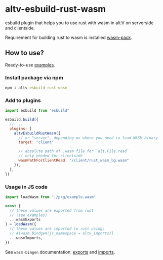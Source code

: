 # altv-esbuild-rust-wasm

esbuild plugin that helps you to use rust with wasm in alt:V on serverside and clientside.

Requirement for building rust to wasm is installed [wasm-pack](https://rustwasm.github.io/docs/wasm-pack).

## How to use?

Ready-to-use [examples](./examples).

### Install package via npm

```cmd
npm i altv-esbuild-rust-wasm
```

### Add to plugins

```js
import esbuild from "esbuild"

esbuild.build({
  // ...
  plugins: [
    altvEsbuildRustWasm({
      // or "server", depending on where you need to load WASM binary
      target: "client"

      // absolute path of .wasm file for `alt.File.read`
      // only needed for clientside
      wasmPathForClientRead: "/client/rust_wasm_bg.wasm"
    }),
  ],
})
```

### Usage in JS code

```js
import loadWasm from "./pkg/example.wasm"

const {
  // these values are exported from rust
  // (see examples)
  ...wasmExports
} = loadWasm({
  // these values are imported to rust using:
  // #[wasm_bindgen(js_namespace = altv_imports)]
  ...wasmImports, 
})
```

See `wasm-bingen` documentation: [exports](https://rustwasm.github.io/docs/wasm-bindgen/reference/attributes/on-rust-exports/index.html) and [imports](https://rustwasm.github.io/docs/wasm-bindgen/reference/attributes/on-js-imports/index.html).
